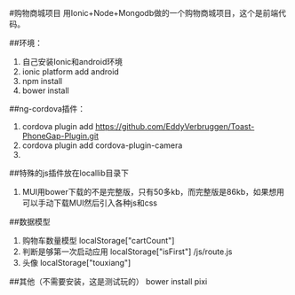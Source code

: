 #购物商城项目
用Ionic+Node+Mongodb做的一个购物商城项目，这个是前端代码。

##环境：
1. 自己安装Ionic和android环境
2. ionic platform add android
3. npm install
4. bower install


##ng-cordova插件：
1. cordova plugin add https://github.com/EddyVerbruggen/Toast-PhoneGap-Plugin.git
2. cordova plugin add cordova-plugin-camera
3. 


##特殊的js插件放在locallib目录下
1. MUI用bower下载的不是完整版，只有50多kb，而完整版是86kb，如果想用可以手动下载MUI然后引入各种js和css


##数据模型
1. 购物车数量模型  localStorage["cartCount"]       
2. 判断是够第一次启动应用 localStorage["isFirst"]  /js/route.js
3. 头像  localStorage["touxiang"]




##其他（不需要安装，这是测试玩的）
bower install pixi


